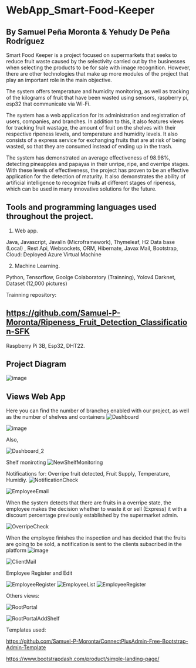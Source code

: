 # WebApp_Smart-Food-Keeper

## By Samuel Peña Moronta & Yehudy De Peña Rodríguez

Smart Food Keeper is a project focused on supermarkets that seeks to reduce fruit waste caused by the selectivity carried out by the businesses when selecting the products to be for sale with image recognition. However, there are other technologies that make up more modules of the project that play an important role in the main objective. 

The system offers temperature and humidity monitoring, as well as tracking of the kilograms of fruit that have been wasted using sensors, raspberry pi, esp32 that communicate via Wi-Fi.

The system has a web application for its administration and registration of users, companies, and branches. In addition to this, it also features views for tracking fruit wastage, the amount of fruit on the shelves with their respective ripeness levels, and temperature and humidity levels. It also consists of a express service for exchanging fruits that are at risk of being wasted, so that they are consumed instead of ending up in the trash. 

The system has demonstrated an average effectiveness of 98.98%, detecting pineapples and papayas in their unripe, ripe, and overripe stages. With these levels of effectiveness, the project has proven to be an effective application for the detection of maturity. It also demonstrates the ability of artificial intelligence to recognize fruits at different stages of ripeness, which can be used in many innovative solutions for the future. 

## Tools and programming languages used throughout the project.
1) Web app. 

  Java, Javascript, Javalin (Microframework), Thymeleaf, H2 Data base (Local) , Rest Api, Websockets, ORM, Hibernate, Javax Mail, Bootstrap, Cloud: Deployed Azure Virtual Machine
  
2) Machine Learning. 
  
  Python, Tensorflow, Goolge Colaboratory (Trainning), Yolov4 Darknet, Dataset (12,000 pictures)
  
  Trainning repository:
  
  https://github.com/Samuel-P-Moronta/Ripeness_Fruit_Detection_Classification-SFK
----------------------------------------------------------------------

Raspberry Pi 3B, Esp32, DHT22.

## Project Diagram 

![image](https://user-images.githubusercontent.com/55027470/164112652-caccc324-253a-454b-90ba-477fa261aa5f.png)


## Views Web App

Here you can find the number of branches enabled with our project, as well as the number of shelves and containers
![Dashboard](https://user-images.githubusercontent.com/55027470/164113094-81983039-e9a1-48cb-acba-790d5ba1ac94.PNG)

![image](https://user-images.githubusercontent.com/55027470/164116493-b7b6d941-231f-4fe7-93c1-c432fd56a11e.png)


Also, 

![Dashboard_2](https://user-images.githubusercontent.com/55027470/164114424-7facf83d-cf91-4fa9-a8a4-35c6b298109f.PNG)

Shelf moniroting
![NewShelfMonitoring](https://user-images.githubusercontent.com/55027470/164117100-5ad54377-d8c9-4fcc-941e-b2bb67d2bf9a.PNG)


Notifications for: Overripe fruit detected, Fruit Supply, Temperature, Humidiy. 
![NotificationCheck](https://user-images.githubusercontent.com/55027470/164114931-9d51a31c-d6f9-4f16-8fbb-eda07f292044.PNG)


![EmployeeEmail](https://user-images.githubusercontent.com/55027470/164115613-3bd8ee76-37fd-4b4e-b77e-72fec411e0d9.PNG)


When the system detects that there are fruits in a overripe state, the employee makes the decision whether to waste it or sell (Express) it with a discount percentage previously established by the supermarket admin.

![OverripeCheck](https://user-images.githubusercontent.com/55027470/164115157-0e6c6915-e110-45fb-8ebd-d26b2835626a.PNG)



When the employee finishes the inspection and has decided that the fruits are going to be sold, a notification is sent to the clients subscribed in the platform
![image](https://user-images.githubusercontent.com/55027470/164115955-f9d95251-f9a7-4af7-a7a7-81ed38dbb3cd.png)


![ClientMail](https://user-images.githubusercontent.com/55027470/164115550-928b0e54-73f6-4319-9ab7-e65da53d4033.PNG)


Employee Register and Edit 

![EmployeeRegister](https://user-images.githubusercontent.com/55027470/164114623-7709b7c0-e6d2-4f7d-8f5d-2515ef595ed9.PNG)
![EmployeeList](https://user-images.githubusercontent.com/55027470/164114635-b7db40fb-f6d9-4c29-ab05-79df1ed8262e.PNG)
![EmployeeRegister](https://user-images.githubusercontent.com/55027470/164114644-b19cf371-c66d-4267-abdb-b980d7b40ae6.PNG)


Others views:


![RootPortal](https://user-images.githubusercontent.com/55027470/164115803-ced745ec-3b0d-4ced-bfe4-f2ab9786b759.PNG)

![RootPortalAddShelf](https://user-images.githubusercontent.com/55027470/164115811-7cbbf61f-9c3d-4bd4-b92c-5a32e1919a96.PNG)



Templates used: 

https://github.com/Samuel-P-Moronta/ConnectPlusAdmin-Free-Bootstrap-Admin-Template

https://www.bootstrapdash.com/product/simple-landing-page/







